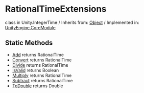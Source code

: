# RationalTimeExtensions
class in Unity.IntegerTime
 / Inherits from: <a href="https://docs.unity3d.com/6000.0/Documentation/ScriptReference/Object.html">Object</a> / Implemented in: <a href="https://docs.unity3d.com/6000.0/Documentation/ScriptReference/UnityEngine.CoreModule.html">UnityEngine.CoreModule</a>

## Static Methods
- <a href="https://docs.unity3d.com/6000.0/Documentation/ScriptReference/RationalTimeExtensions.Add.html">Add</a> returns RationalTime
- <a href="https://docs.unity3d.com/6000.0/Documentation/ScriptReference/RationalTimeExtensions.Convert.html">Convert</a> returns RationalTime
- <a href="https://docs.unity3d.com/6000.0/Documentation/ScriptReference/RationalTimeExtensions.Divide.html">Divide</a> returns RationalTime
- <a href="https://docs.unity3d.com/6000.0/Documentation/ScriptReference/RationalTimeExtensions.IsValid.html">IsValid</a> returns Boolean
- <a href="https://docs.unity3d.com/6000.0/Documentation/ScriptReference/RationalTimeExtensions.Multiply.html">Multiply</a> returns RationalTime
- <a href="https://docs.unity3d.com/6000.0/Documentation/ScriptReference/RationalTimeExtensions.Subtract.html">Subtract</a> returns RationalTime
- <a href="https://docs.unity3d.com/6000.0/Documentation/ScriptReference/RationalTimeExtensions.ToDouble.html">ToDouble</a> returns Double
